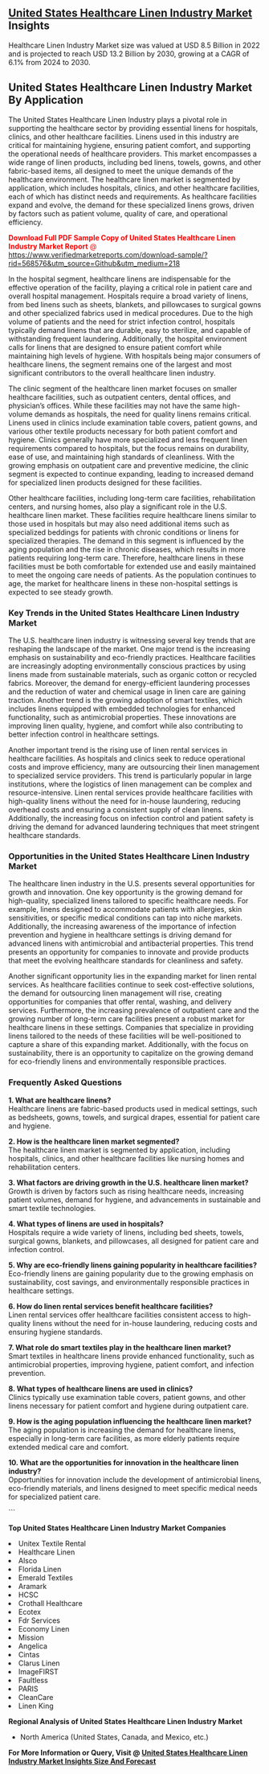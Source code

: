 <h2><a href="https://www.verifiedmarketreports.com/download-sample/?rid=568576&amp;utm_source=Github&amp;utm_medium=218" target="_blank">United States Healthcare Linen Industry Market</a> Insights</h2><p>Healthcare Linen Industry Market size was valued at USD 8.5 Billion in 2022 and is projected to reach USD 13.2 Billion by 2030, growing at a CAGR of 6.1% from 2024 to 2030.</p><p> <h2>United States Healthcare Linen Industry Market By Application</h2> <p>The United States Healthcare Linen Industry plays a pivotal role in supporting the healthcare sector by providing essential linens for hospitals, clinics, and other healthcare facilities. Linens used in this industry are critical for maintaining hygiene, ensuring patient comfort, and supporting the operational needs of healthcare providers. This market encompasses a wide range of linen products, including bed linens, towels, gowns, and other fabric-based items, all designed to meet the unique demands of the healthcare environment. The healthcare linen market is segmented by application, which includes hospitals, clinics, and other healthcare facilities, each of which has distinct needs and requirements. As healthcare facilities expand and evolve, the demand for these specialized linens grows, driven by factors such as patient volume, quality of care, and operational efficiency. <p><span class=""><span style="color: #ff0000;"><strong>Download Full PDF Sample Copy of United States Healthcare Linen Industry Market Report</strong> @ </span><a href="https://www.verifiedmarketreports.com/download-sample/?rid=568576&amp;utm_source=Github&amp;utm_medium=218" target="_blank">https://www.verifiedmarketreports.com/download-sample/?rid=568576&amp;utm_source=Github&amp;utm_medium=218</a></span></p> <p>In the hospital segment, healthcare linens are indispensable for the effective operation of the facility, playing a critical role in patient care and overall hospital management. Hospitals require a broad variety of linens, from bed linens such as sheets, blankets, and pillowcases to surgical gowns and other specialized fabrics used in medical procedures. Due to the high volume of patients and the need for strict infection control, hospitals typically demand linens that are durable, easy to sterilize, and capable of withstanding frequent laundering. Additionally, the hospital environment calls for linens that are designed to ensure patient comfort while maintaining high levels of hygiene. With hospitals being major consumers of healthcare linens, the segment remains one of the largest and most significant contributors to the overall healthcare linen industry. <p>The clinic segment of the healthcare linen market focuses on smaller healthcare facilities, such as outpatient centers, dental offices, and physician’s offices. While these facilities may not have the same high-volume demands as hospitals, the need for quality linens remains critical. Linens used in clinics include examination table covers, patient gowns, and various other textile products necessary for both patient comfort and hygiene. Clinics generally have more specialized and less frequent linen requirements compared to hospitals, but the focus remains on durability, ease of use, and maintaining high standards of cleanliness. With the growing emphasis on outpatient care and preventive medicine, the clinic segment is expected to continue expanding, leading to increased demand for specialized linen products designed for these facilities. <p>Other healthcare facilities, including long-term care facilities, rehabilitation centers, and nursing homes, also play a significant role in the U.S. healthcare linen market. These facilities require healthcare linens similar to those used in hospitals but may also need additional items such as specialized beddings for patients with chronic conditions or linens for specialized therapies. The demand in this segment is influenced by the aging population and the rise in chronic diseases, which results in more patients requiring long-term care. Therefore, healthcare linens in these facilities must be both comfortable for extended use and easily maintained to meet the ongoing care needs of patients. As the population continues to age, the market for healthcare linens in these non-hospital settings is expected to see steady growth. <h3>Key Trends in the United States Healthcare Linen Industry Market</h3> <p>The U.S. healthcare linen industry is witnessing several key trends that are reshaping the landscape of the market. One major trend is the increasing emphasis on sustainability and eco-friendly practices. Healthcare facilities are increasingly adopting environmentally conscious practices by using linens made from sustainable materials, such as organic cotton or recycled fabrics. Moreover, the demand for energy-efficient laundering processes and the reduction of water and chemical usage in linen care are gaining traction. Another trend is the growing adoption of smart textiles, which includes linens equipped with embedded technologies for enhanced functionality, such as antimicrobial properties. These innovations are improving linen quality, hygiene, and comfort while also contributing to better infection control in healthcare settings. <p>Another important trend is the rising use of linen rental services in healthcare facilities. As hospitals and clinics seek to reduce operational costs and improve efficiency, many are outsourcing their linen management to specialized service providers. This trend is particularly popular in large institutions, where the logistics of linen management can be complex and resource-intensive. Linen rental services provide healthcare facilities with high-quality linens without the need for in-house laundering, reducing overhead costs and ensuring a consistent supply of clean linens. Additionally, the increasing focus on infection control and patient safety is driving the demand for advanced laundering techniques that meet stringent healthcare standards. <h3>Opportunities in the United States Healthcare Linen Industry Market</h3> <p>The healthcare linen industry in the U.S. presents several opportunities for growth and innovation. One key opportunity is the growing demand for high-quality, specialized linens tailored to specific healthcare needs. For example, linens designed to accommodate patients with allergies, skin sensitivities, or specific medical conditions can tap into niche markets. Additionally, the increasing awareness of the importance of infection prevention and hygiene in healthcare settings is driving demand for advanced linens with antimicrobial and antibacterial properties. This trend presents an opportunity for companies to innovate and provide products that meet the evolving healthcare standards for cleanliness and safety. <p>Another significant opportunity lies in the expanding market for linen rental services. As healthcare facilities continue to seek cost-effective solutions, the demand for outsourcing linen management will rise, creating opportunities for companies that offer rental, washing, and delivery services. Furthermore, the increasing prevalence of outpatient care and the growing number of long-term care facilities present a robust market for healthcare linens in these settings. Companies that specialize in providing linens tailored to the needs of these facilities will be well-positioned to capture a share of this expanding market. Additionally, with the focus on sustainability, there is an opportunity to capitalize on the growing demand for eco-friendly linens and environmentally responsible practices. <h3>Frequently Asked Questions</h3> <p><strong>1. What are healthcare linens?</strong><br>Healthcare linens are fabric-based products used in medical settings, such as bedsheets, gowns, towels, and surgical drapes, essential for patient care and hygiene.</p> <p><strong>2. How is the healthcare linen market segmented?</strong><br>The healthcare linen market is segmented by application, including hospitals, clinics, and other healthcare facilities like nursing homes and rehabilitation centers.</p> <p><strong>3. What factors are driving growth in the U.S. healthcare linen market?</strong><br>Growth is driven by factors such as rising healthcare needs, increasing patient volumes, demand for hygiene, and advancements in sustainable and smart textile technologies.</p> <p><strong>4. What types of linens are used in hospitals?</strong><br>Hospitals require a wide variety of linens, including bed sheets, towels, surgical gowns, blankets, and pillowcases, all designed for patient care and infection control.</p> <p><strong>5. Why are eco-friendly linens gaining popularity in healthcare facilities?</strong><br>Eco-friendly linens are gaining popularity due to the growing emphasis on sustainability, cost savings, and environmentally responsible practices in healthcare settings.</p> <p><strong>6. How do linen rental services benefit healthcare facilities?</strong><br>Linen rental services offer healthcare facilities consistent access to high-quality linens without the need for in-house laundering, reducing costs and ensuring hygiene standards.</p> <p><strong>7. What role do smart textiles play in the healthcare linen market?</strong><br>Smart textiles in healthcare linens provide enhanced functionality, such as antimicrobial properties, improving hygiene, patient comfort, and infection prevention.</p> <p><strong>8. What types of healthcare linens are used in clinics?</strong><br>Clinics typically use examination table covers, patient gowns, and other linens necessary for patient comfort and hygiene during outpatient care.</p> <p><strong>9. How is the aging population influencing the healthcare linen market?</strong><br>The aging population is increasing the demand for healthcare linens, especially in long-term care facilities, as more elderly patients require extended medical care and comfort.</p> <p><strong>10. What are the opportunities for innovation in the healthcare linen industry?</strong><br>Opportunities for innovation include the development of antimicrobial linens, eco-friendly materials, and linens designed to meet specific medical needs for specialized patient care.</p> ```</p><p><strong>Top United States Healthcare Linen Industry Market Companies</strong></p><div data-test-id=""><p><li>Unitex Textile Rental</li><li> Healthcare Linen</li><li> Alsco</li><li> Florida Linen</li><li> Emerald Textiles</li><li> Aramark</li><li> HCSC</li><li> Crothall Healthcare</li><li> Ecotex</li><li> Fdr Services</li><li> Economy Linen</li><li> Mission</li><li> Angelica</li><li> Cintas</li><li> Clarus Linen</li><li> ImageFIRST</li><li> Faultless</li><li> PARIS</li><li> CleanCare</li><li> Linen King</li></p><div><strong>Regional Analysis of&nbsp;United States Healthcare Linen Industry Market</strong></div><ul><li dir="ltr"><p dir="ltr">North America&nbsp;(United States, Canada, and Mexico, etc.)</p></li></ul><p><strong>For More Information or Query, Visit @&nbsp;</strong><strong><a href="https://www.verifiedmarketreports.com/product/healthcare-linen-industry-market-size-and-forecast/?utm_source=Github&amp;utm_medium=218" target="_blank">United States Healthcare Linen Industry Market Insights Size And Forecast</a></strong></p></div>
